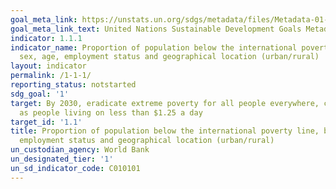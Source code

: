 ```yaml
---
goal_meta_link: https://unstats.un.org/sdgs/metadata/files/Metadata-01-01-01a.pdf
goal_meta_link_text: United Nations Sustainable Development Goals Metadata (pdf 894kB)
indicator: 1.1.1
indicator_name: Proportion of population below the international poverty line, by
  sex, age, employment status and geographical location (urban/rural)
layout: indicator
permalink: /1-1-1/
reporting_status: notstarted
sdg_goal: '1'
target: By 2030, eradicate extreme poverty for all people everywhere, currently measured
  as people living on less than $1.25 a day
target_id: '1.1'
title: Proportion of population below the international poverty line, by sex, age,
  employment status and geographical location (urban/rural)
un_custodian_agency: World Bank
un_designated_tier: '1'
un_sd_indicator_code: C010101
---
```


